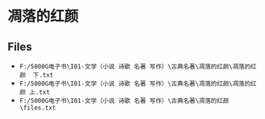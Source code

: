 # 凋落的红颜

## Files

- `F:/5000G电子书\I01-文学（小说 诗歌 名著 写作）\古典名著\凋落的红颜\凋落的红颜  下.txt`
- `F:/5000G电子书\I01-文学（小说 诗歌 名著 写作）\古典名著\凋落的红颜\凋落的红颜 上.txt`
- `F:/5000G电子书\I01-文学（小说 诗歌 名著 写作）\古典名著\凋落的红颜\files.txt`

